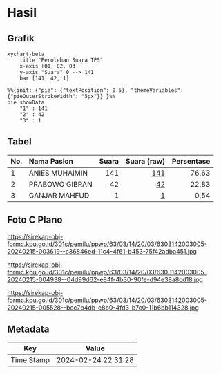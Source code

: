 # Hasil

## Grafik

```mermaid
xychart-beta
    title "Perolehan Suara TPS"
    x-axis [01, 02, 03]
    y-axis "Suara" 0 --> 141
    bar [141, 42, 1]
```

```mermaid
%%{init: {"pie": {"textPosition": 0.5}, "themeVariables": {"pieOuterStrokeWidth": "5px"}} }%%
pie showData
    "1" : 141
    "2" : 42
    "3" : 1
```

## Tabel

| No. | Nama Paslon    | Suara | Suara (raw) | Persentase |
|:--- |:-------------- | -----:| -----------:| ----------:|
| 1   | ANIES MUHAIMIN | 141   | [141][p-1]  | 76,63      |
| 2   | PRABOWO GIBRAN | 42    | [42][p-2]   | 22,83      |
| 3   | GANJAR MAHFUD  | 1     | [1][p-3]    | 0,54       |


[p-1]: https://github.com/gigit-pemilu/pemilu-2024/blob/main/pilpres/hitung-suara/sub/63-kalimantan-selatan/sub/03-banjar/sub/14-martapura-barat/sub/2003-sungai-batang-ilir/sub/005-tps/sub/paslon-1.txt
[p-2]: https://github.com/gigit-pemilu/pemilu-2024/blob/main/pilpres/hitung-suara/sub/63-kalimantan-selatan/sub/03-banjar/sub/14-martapura-barat/sub/2003-sungai-batang-ilir/sub/005-tps/sub/paslon-2.txt
[p-3]: https://github.com/gigit-pemilu/pemilu-2024/blob/main/pilpres/hitung-suara/sub/63-kalimantan-selatan/sub/03-banjar/sub/14-martapura-barat/sub/2003-sungai-batang-ilir/sub/005-tps/sub/paslon-3.txt

## Foto C Plano

https://sirekap-obj-formc.kpu.go.id/301c/pemilu/ppwp/63/03/14/20/03/6303142003005-20240215-003619--c36846ed-11c4-4f61-b453-75f42adba451.jpg

https://sirekap-obj-formc.kpu.go.id/301c/pemilu/ppwp/63/03/14/20/03/6303142003005-20240215-004938--04d99d62-e84f-4b30-90fe-d94e38a8cd18.jpg

https://sirekap-obj-formc.kpu.go.id/301c/pemilu/ppwp/63/03/14/20/03/6303142003005-20240215-005528--bcc7b4db-c8b0-4fd3-b7c0-11b6bb114328.jpg


## Metadata

| Key        | Value               |
| ---------- | ------------------- |
| Time Stamp | 2024-02-24 22:31:28 |



